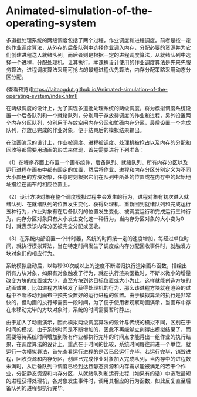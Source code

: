 # Animated-simulation-of-the-operating-system

多道批处理系统的两级调度包括了两个过程，作业调度和进程调度。前者是按一定的作业调度算法，从外存的后备队列中选择作业调入内存，分配必要的资源并为它们创建进程送入就绪队列。而后者则是根据一定的进程调度算法，从就绪队列中选择一个进程，分配处理机，让其执行。本课程设计使用的作业调度算法是先来先服务算法，进程调度算法采用可抢占的最短进程优先算法，内存分配策略采用动态分区分配。

(查看预览)[https://laitaogdut.github.io/Animated-simulation-of-the-operating-system/index.html]

在两级调度的设计上，为了实现多道批处理系统的两级调度，将为模拟调度系统设置一个后备队列和一个就绪队列，分别用于存放待调度的作业和进程，另外设置两个内存分区队列，分别用于存放空闲内存分区和忙碌内存分区，最后设置一个完成队列，存放已完成的作业对象，便于结束后的模拟结果输出。

在动画演示的设计上，作业被调度、进程被调度、处理机被抢占以及内存的分配和回收等都需要用动画的形式来体现，首先需要进行下列准备：

（1）在程序界面上布置一个画布组件，后备队列、就绪队列、所有内存分区以及运行进程在画布中都有固定的位置，然后将作业、进程和内存分区分别定义为不同大小颜色的方块对象，任意时刻根据它们在队列中所处的位置或在内存中的起始地址描绘在画布的相应位置上。

（2）设计方块对象在整个调度模拟过程中会发生的行为，进程对象有初次进入就绪队列、在就绪队列的位置发生变化、获得处理机、重新回到就绪队列和完成运行五种行为，作业对象有在后备队列的位置发生变化、被调度运行和完成运行三种行为，内存分区对象只有大小发生变化这一种行为，当内存分区对象的大小变为0时，就表示该内存分区被完全分配或回收。

（3）在系统内部设置一个计时器，系统的时间按一定的速度增加，每经过单位时间，就执行模拟算法，当在特定时间发生了调度或内存分配回收事件时，就触发方块对象们的相应行为。

系统模拟启动后，以每秒30次或以上的速度不断递归执行渲染画布函数，描绘出所有方块对象，如果有对象触发了行为，就在执行渲染函数时，不断以微小的增量改变方块的位置或大小，直至方块到达目标位置或大小为止，这样就能创造方块的动画效果，比如进程方块触发了获得处理机的行为，那么该进程方块就在渲染的过程中不断移动到画布中预先设置好的运行进程的位置。由于模拟算法的执行是非常快的，但动画的执行却需要一段时间，为了便于使用者观察动画演示，当画布中存在未移动完毕的方块对象时，系统的时间需要暂时静止。

由于加入了动画演示，因此模拟两级调度算法的设计与传统的模拟不同，区别在于时间的模拟，由于系统时间是不断增加的，因此不再能够立刻得出模拟结果了，而需要等待系统时间增加到所有作业都执行完毕的时间点才能得出一组作业的执行结果，在调度算法的设计上，重点在于时间的比较，系统时间每往前进一个单位，就运行一次模拟算法，首先查看运行进程的是否已经运行完毕，若运行完毕，销毁进程，回收资源和内存分区，创建已完成作业对象加入完成队列，当内存中的进程数未满时，从后备队列中调度已经到达且静态资源和内存需求能被满足的若干个作业，分配静态资源和内存分区，从就绪队列和运行进程（如果有的话）中选取最短的进程获得处理机，各对象发生事件时，调用其相应的行为函数，如此反复直至后备队列的进程都执行完毕。
